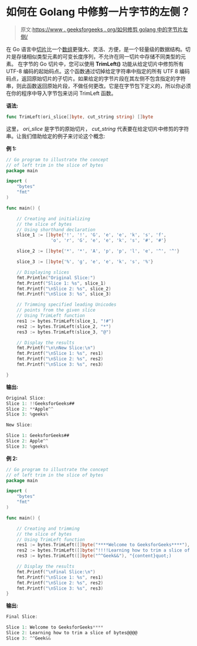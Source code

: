 # 如何在 Golang 中修剪一片字节的左侧？

> 原文:[https://www . geeksforgeeks . org/如何修剪 golang 中的字节片左侧/](https://www.geeksforgeeks.org/how-to-trim-left-hand-side-of-a-slice-of-bytes-in-golang/)

在 Go 语言中[切片](https://www.geeksforgeeks.org/slices-in-golang/)比一个[数组](https://www.geeksforgeeks.org/arrays-in-go/)更强大、灵活、方便，是一个轻量级的数据结构。切片是存储相似类型元素的可变长度序列，不允许在同一切片中存储不同类型的元素。
在字节的 Go 切片中，您可以使用 **TrimLeft()** 功能从给定切片中修剪所有 UTF-8 编码的起始码点。这个函数通过切掉给定字符串中指定的所有 UTF 8 编码码点，返回原始切片的子切片。如果给定的字节片段在其左侧不包含指定的字符串，则此函数返回原始片段，不做任何更改。它是在字节包下定义的，所以你必须在你的程序中导入字节包来访问 TrimLeft 函数。

**语法:**

```go
func TrimLeft(ori_slice[]byte, cut_string string) []byte
```

这里， *ori_slice* 是字节的原始切片， *cut_string* 代表要在给定切片中修剪的字符串。让我们借助给定的例子来讨论这个概念:

**例 1:**

```go
// Go program to illustrate the concept
// of left trim in the slice of bytes
package main

import (
    "bytes"
    "fmt"
)

func main() {

    // Creating and initializing
    // the slice of bytes
    // Using shorthand declaration
    slice_1 := []byte{'!', '!', 'G', 'e', 'e', 'k', 's', 'f',
                 'o', 'r', 'G', 'e', 'e', 'k', 's', '#', '#'} 

    slice_2 := []byte{'*', '*', 'A', 'p', 'p', 'l', 'e', '^', '^'}

    slice_3 := []byte{'%', 'g', 'e', 'e', 'k', 's', '%'}

    // Displaying slices
    fmt.Println("Original Slice:")
    fmt.Printf("Slice 1: %s", slice_1)
    fmt.Printf("\nSlice 2: %s", slice_2)
    fmt.Printf("\nSlice 3: %s", slice_3)

    // Trimming specified leading Unicodes 
    // points from the given slice
    // Using TrimLeft function
    res1 := bytes.TrimLeft(slice_1, "!#")
    res2 := bytes.TrimLeft(slice_2, "*")
    res3 := bytes.TrimLeft(slice_3, "@")

    // Display the results
    fmt.Printf("\n\nNew Slice:\n")
    fmt.Printf("\nSlice 1: %s", res1)
    fmt.Printf("\nSlice 2: %s", res2)
    fmt.Printf("\nSlice 3: %s", res3)

}
```

**输出:**

```go
Original Slice:
Slice 1: !!GeeksforGeeks##
Slice 2: **Apple^^
Slice 3: %geeks%

New Slice:

Slice 1: GeeksforGeeks##
Slice 2: Apple^^
Slice 3: %geeks%

```

**例 2:**

```go
// Go program to illustrate the concept
// of left trim in the slice of bytes
package main

import (
    "bytes"
    "fmt"
)

func main() {

    // Creating and trimming
    // the slice of bytes
    // Using TrimLeft function
    res1 := bytes.TrimLeft([]byte("****Welcome to GeeksforGeeks****"), "*")
    res2 := bytes.TrimLeft([]byte("!!!!Learning how to trim a slice of bytes@@@@"), "!@")
    res3 := bytes.TrimLeft([]byte("^^Geek&&"), "{content}quot;)

    // Display the results
    fmt.Printf("\nFinal Slice:\n")
    fmt.Printf("\nSlice 1: %s", res1)
    fmt.Printf("\nSlice 2: %s", res2)
    fmt.Printf("\nSlice 3: %s", res3)
}
```

**输出:**

```go
Final Slice:

Slice 1: Welcome to GeeksforGeeks****
Slice 2: Learning how to trim a slice of bytes@@@@
Slice 3: ^^Geek&&

```